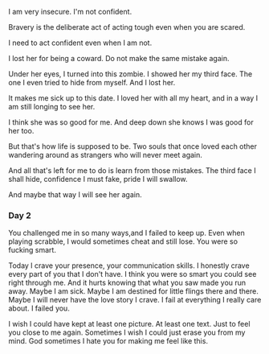 I am very insecure. I'm not confident.

Bravery is the deliberate act of acting tough even when you are scared.

I need to act confident even when I am not.

I lost her for being a coward. Do not make the same mistake again.

Under her eyes, I turned into this zombie. I showed her my third face. The one I even tried to hide from myself. And I lost her.

It makes me sick up to this date. I loved her with all my heart, and in a way I am still longing to see her.

I think she was so good for me. And deep down she knows I was good for her too.

But that's how life is supposed to be. Two souls that once loved each other wandering around as strangers who will never meet again.

And all that's left for me to do is learn from those mistakes. The third face I shall hide, confidence I must fake, pride I will swallow.

And maybe that way I will see her again.


### Day 2

You challenged me in so many ways,and I failed to keep up. Even when playing scrabble, I would sometimes cheat and still lose. You were so fucking smart.

Today I crave your presence, your communication skills. I honestly crave every part of you that I don't have. I think you were so smart you could see right through me. And it hurts knowing that what you saw made you run away. Maybe I am sick. Maybe I am destined for little flings there and there. Maybe I will never have the love story I crave. I fail at everything I really care about. I failed you.

I wish I could have kept at least one picture. At least one text. Just to feel you close to me again. Sometimes I wish I could just erase you from my mind. God sometimes I hate you for making me feel like this.
